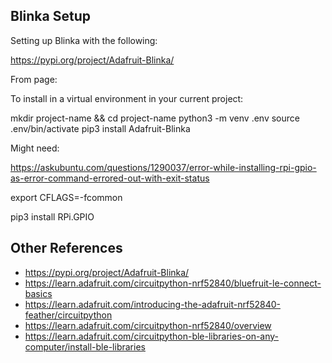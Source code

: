 


## Blinka Setup 

Setting up Blinka with the following:

https://pypi.org/project/Adafruit-Blinka/


From page:

To install in a virtual environment in your current project:

mkdir project-name && cd project-name
python3 -m venv .env
source .env/bin/activate
pip3 install Adafruit-Blinka

Might need:

https://askubuntu.com/questions/1290037/error-while-installing-rpi-gpio-as-error-command-errored-out-with-exit-status


export CFLAGS=-fcommon

pip3 install RPi.GPIO





## Other References

- https://pypi.org/project/Adafruit-Blinka/
- https://learn.adafruit.com/circuitpython-nrf52840/bluefruit-le-connect-basics
- https://learn.adafruit.com/introducing-the-adafruit-nrf52840-feather/circuitpython
- https://learn.adafruit.com/circuitpython-nrf52840/overview
- https://learn.adafruit.com/circuitpython-ble-libraries-on-any-computer/install-ble-libraries





